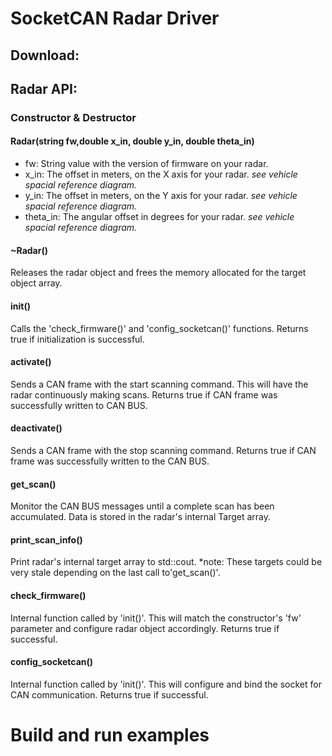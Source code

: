 # SocketCAN Radar Driver

## Download:

## Radar API:
### Constructor & Destructor

#### Radar(string fw,double x_in, double y_in, double theta_in)
- fw:   String value with the version of firmware on your radar.
- x_in: The offset in meters, on the X axis for your radar.  *see vehicle spacial reference diagram.*
- y_in: The offset in meters, on the Y axis for your radar.  *see vehicle spacial reference diagram.*
- theta_in: The angular offset in degrees for your radar. *see vehicle spacial reference diagram.*

#### ~Radar()
Releases the radar object and frees the memory allocated for the target object array.

#### init()
Calls the 'check_firmware()' and 'config_socketcan()' functions.  Returns true if initialization is successful.

#### activate()
Sends a CAN frame with the start scanning command.  This will have the radar continuously making scans.  Returns true if CAN frame was successfully written to CAN BUS.

#### deactivate()
Sends a CAN frame with the stop scanning command.  Returns true if CAN frame was successfully written to the CAN BUS.

#### get_scan()
Monitor the CAN BUS messages until a complete scan has been accumulated.  Data is stored in the radar's internal Target array.

#### print_scan_info()
Print radar's internal target array to std::cout.  *note:  These targets could be very stale depending on the last call to'get_scan()'.

#### check_firmware()
Internal function called by 'init()'.  This will match the constructor's 'fw' parameter and configure radar object accordingly.  Returns true if successful.

#### config_socketcan()
Internal function called by 'init()'.  This will configure and bind the socket for CAN communication.  Returns true if successful.

# Build and run examples




